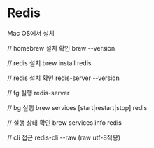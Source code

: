 # Redis

Mac OS에서 설치

// homebrew 설치 확인
brew --version

// redis 설치
brew install redis

// redis 설치 확인
redis-server --version

// fg 실행
redis-server

// bg 실행
brew services [start|restart|stop] redis

// 실행 상태 확인
brew services info redis

// cli 접근
redis-cli --raw (raw utf-8적용)

